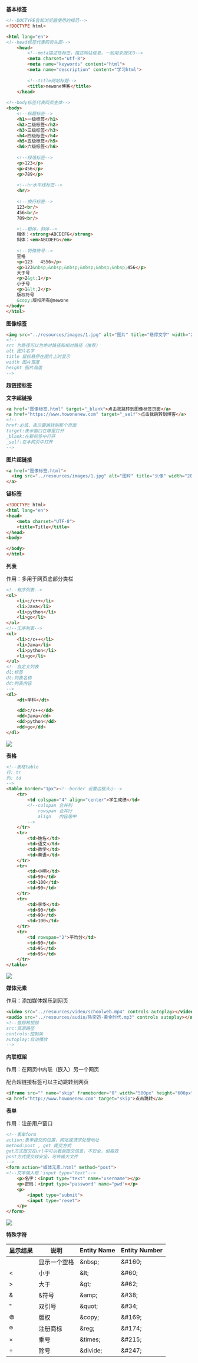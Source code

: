 **基本标签**

```html
<!--DOCTYPE告知浏览器使用的规范-->
<!DOCTYPE html>

<html lang="en">
<!--head标签代表网页头部-->
    <head>
        <!--meta描述性标签，描述网站信息，一般用来做SEO-->
        <meta charset="utf-8">
        <meta name="keywords" content="html">
        <meta name="description" content="学习html">
        
        <!--title网站标题-->
        <title>newone博客</title>
    </head>
    
<!--body标签代表网页主体-->
<body>
    <!--标题标签-->
    <h1>一级标签</h1>
    <h2>二级标签</h2>
    <h3>三级标签</h3>
    <h4>四级标签</h4>
    <h5>五级标签</h5>
    <h6>六级标签</h6>
    
    <!--段落标签-->
    <p>123</p>
    <p>456</p>
    <p>789</p>
    
    <!--hr水平线标签-->
    <hr/>
    
    <!--换行标签-->
    123<br/>
    456<br/>
    789<br/>

    <!--粗体，斜体-->
    粗体：<strong>ABCDEFG</strong>
    斜体：<em>ABCDEFG</em>
    
    <!--特殊符号-->
    空格
    <p>123   4556</p>
    <p>123&nbsp;&nbsp;&nbsp;&nbsp;&nbsp;&nbsp;456</p>
    大于号
    <p>2&gt;1</p>
    小于号
    <p>1&lt;2</p>
    版权符号
    &copy;版权所有@newone
</body>
</html>
```

**图像标签**

```html
<img src="../resources/images/1.jpg" alt="图片" title="悬停文字" width="200" height="200">
<!--
src 为路径可以为绝对路径和相对路径（推荐）
alt 图片名字
title 鼠标悬停在图片上时显示
width 图片宽度
height 图片高度
-->
```

**超链接标签**

**文字超链接**

```html
<a href="图像标签.html" target="_blank">点击我跳转到图像标签页面</a>
<a href="https://www.howonenew.com" target="_self">点击我跳转到博客</a>
<!--
href:必填，表示要跳转到那个页面
target:表示窗口在哪里打开
_blank:在新标签中打开
_self:在本网页中打开
-->
```

**图片超链接**

```html
<a href="图像标签.html">
  <img src="../resources/images/1.jpg" alt="图片" title="头像" width="200" height="200">
</a>
```

**锚标签**

```html
<!DOCTYPE html>
<html lang="en">
<head>
    <meta charset="UTF-8">
    <title>Title</title>
</head>
<body>

</body>
</html>
```

**列表**

作用：多用于网页底部分类栏

```html
<!--有序列表-->
<ol>
    <li>c/c++</li>
    <li>Java</li>
    <li>python</li>
    <li>go</li>
</ol>
<!--无序列表-->
<ul>
    <li>c/c++</li>
    <li>Java</li>
    <li>python</li>
    <li>go</li>
</ul>
<!--自定义列表
dl:标签
dt:列表名称
dd:列表内容
-->
<dl>
    <dt>学科</dt>

    <dd>c/c++</dd>
    <dd>Java</dd>
    <dd>python</dd>
    <dd>go</dd>
</dl>
```

![](images/Snipaste_2022-03-17_15-09-17.png)

**表格**

```html
<!--表格table
行: tr
列: td
-->
<table border="1px"><!--border 设置边框大小-->
    <tr>
        <td colspan="4" align="center">学生成绩</td>
        <!--colspan 合并列
			rowspan 合并行
			align   内容居中
		-->
    </tr>
    <tr>
        <td>姓名</td>
        <td>语文</td>
        <td>数学</td>
        <td>英语</td>
    </tr>
    <tr>
        <td>小明</td>
        <td>90</td>
        <td>100</td>
        <td>90</td>
    </tr>
    <tr>
        <td>李华</td>
        <td>90</td>
        <td>90</td>
        <td>100</td>
    </tr>
    <tr>
        <td rowspan="2">平均分</td>
        <td>90</td>
        <td>95</td>
        <td>95</td>
    </tr>
</table>
```

![](images/Snipaste_2022-03-17_15-05-25.png)

**媒体元素**

作用：添加媒体娱乐到网页

```html
<video src="../resources/video/schoolweb.mp4" controls autoplay></video>
<audio src="../resources/audio/陈奕迅-黄金时代.mp3" controls autoplay></audio>
<!--音频和视频
src:资源路径
controls:控制条
autoplay:自动播放
-->
```

**内联框架**

作用：在网页中内联（嵌入）另一个网页

配合超链接标签可以主动跳转到网页

```html
<iframe src="" name="skip" frameborder="0" width="500px" height="600px"></iframe>
<a href="http://www.howonenew.com" target="skip">点击跳转</a>
```

**表单**

作用：注册用户窗口

```html
<!--表单form
action:表单提交的位置，网站或请求处理地址
method:post , get 提交方式
get方式提交在url中可以看到提交信息，不安全，但高效
post方式提交较安全，可传输大文件
-->
<form action="媒体元素.html" method="post">
<!--文本输入框：input type="text"-->
    <p>名字：<input type="text" name="username"></p>
    <p>密码：<input type="password" name="pwd"></p>
    <p>
        <input type="submit">
        <input type="reset">
    </p>
</form>
```

![](images/Snipaste_2022-03-20_17-38-04.png)

**特殊字符**

| 显示结果 | 说明         | Entity Name | Entity Number |
| -------- | ------------ | ----------- | ------------- |
|          | 显示一个空格 | \&nbsp;      | \&#160;        |
| <        | 小于         | \&lt;        | \&#60;         |
| >        | 大于         | \&gt;        | \&#62;         |
| &        | &符号        | \&amp;       | \&#38;         |
| "        | 双引号       | \&quot;      | \&#34;         |
| ©        | 版权         | \&copy;      | \&#169;        |
| ®        | 注册商标     | \&reg;       | \&#174;        |
| ×        | 乘号         | \&times;     | \&#215;        |
| ÷        | 除号         | \&divide;    | \&#247;        |
